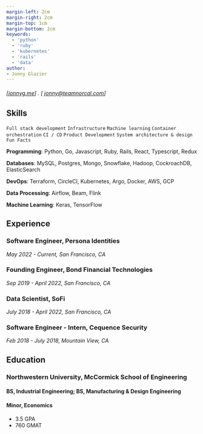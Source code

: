 ```yaml
---
margin-left: 2cm
margin-right: 2cm
margin-top: 1cm
margin-bottom: 2cm
keywords:
  - 'python'
  - 'ruby'
  - 'kubernetes'
  - 'rails'
  - 'data'
author:
- Jonny Glazier
---
```

###### [[jonnyg.me](https://jonnyg.me)] . [ jonny@teamnorcal.com]

## Skills

```Full stack development```
```Infrastructure```
```Machine learning```
```Container orchestration```
```CI / CD```
```Product Development```
```System architecture & design```
```Fun Facts```

**Programming**: Python, Go, Javascript, Ruby, Rails, React, Typescript, Redux

**Databases**: MySQL, Postgres, Mongo, Snowflake, Hadoop, CockroachDB, ElasticSearch

**DevOps**: Terraform, CircleCI, Kubernetes, Argo, Docker, AWS, GCP

**Data Processing**: Airflow, Beam, Flink

**Machine Learning**: Keras, TensorFlow

## Experience

### Software Engineer, Persona Identities
*May 2022 - Current, San Francisco, CA*

### Founding Engineer, Bond Financial Technologies
*Sep 2019 - April 2022, San Francisco, CA*

### Data Scientist, SoFi
*July 2018 - April 2022, San Francisco, CA*

### Software Engineer - Intern, Cequence Security
*Feb 2018 - July 2018, Mountain View, CA*

## Education

### Northwestern University, McCormick School of Engineering
#### BS, Industrial Engineering; BS, Manufacturing & Design Engineering
#### Minor, Economics

- 3.5 GPA
- 760 GMAT